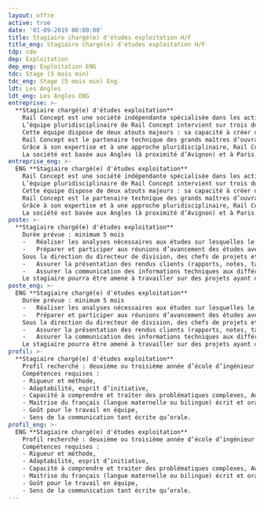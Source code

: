 ```yaml
---
layout: offre
active: true
date: '01-09-2019 00:00:00'
title: Stagiaire chargé(e) d'études exploitation H/F
title_eng: Stagiaire chargé(e) d'études exploitation H/F
tdp: cde
dep: Exploitation
dep_eng: Exploitation ENG
tdc: Stage (5 mois min)
tdc_eng: Stage (5 mois min) Eng
ldt: Les Angles
ldt_eng: Les Angles ENG
entreprise: >-
  **Stagiaire chargé(e) d'études exploitation**
    Rail Concept est une société indépendante spécialisée dans les activités d’études et de conseil liées à la création et l’aménagement d’infrastructures ferroviaires.
    L’équipe pluridisciplinaire de Rail Concept intervient sur trois domaines : les études d’infrastructures, les études d’exploitation/sécurité et les études économiques.
    Cette équipe dispose de deux atouts majeurs : sa capacité à créer des outils experts, puissants et innovants grâce à son département informatique et son approche collaborative orientée vers les besoins de ses clients.
    Rail Concept est le partenaire technique des grands maîtres d’ouvrages ferroviaires pour imaginer et concevoir avec eux l’avenir du ferroviaire (Etats, SNCF Réseau, AOT, …). Elle développe des solutions d’ingénierie réellement innovantes et des outils de modélisation qui permettent d’anticiper les répercussions de chaque décision.
    Grâce à son expertise et à une approche pluridisciplinaire, Rail Concept intervient à tous les stades de la conception des infrastructures ferroviaires : définition des besoins, prévision de trafic, optimisation des capacités d’infrastructure, amélioration des infrastructures ferroviaires y compris la création d’infrastructures nouvelles, évaluation du coût d’un projet (coûts d’investissement, coûts d’exploitation et coûts de maintenance), montages contractuels financiers et juridiques, pilotage de projets, gestion des coûts.
    La société est basée aux Angles (à proximité d’Avignon) et à Paris.
entreprise_eng: >-
  ENG **Stagiaire chargé(e) d'études exploitation**
    Rail Concept est une société indépendante spécialisée dans les activités d’études et de conseil liées à la création et l’aménagement d’infrastructures ferroviaires.
    L’équipe pluridisciplinaire de Rail Concept intervient sur trois domaines : les études d’infrastructures, les études d’exploitation/sécurité et les études économiques.
    Cette équipe dispose de deux atouts majeurs : sa capacité à créer des outils experts, puissants et innovants grâce à son département informatique et son approche collaborative orientée vers les besoins de ses clients.
    Rail Concept est le partenaire technique des grands maîtres d’ouvrages ferroviaires pour imaginer et concevoir avec eux l’avenir du ferroviaire (Etats, SNCF Réseau, AOT, …). Elle développe des solutions d’ingénierie réellement innovantes et des outils de modélisation qui permettent d’anticiper les répercussions de chaque décision.
    Grâce à son expertise et à une approche pluridisciplinaire, Rail Concept intervient à tous les stades de la conception des infrastructures ferroviaires : définition des besoins, prévision de trafic, optimisation des capacités d’infrastructure, amélioration des infrastructures ferroviaires y compris la création d’infrastructures nouvelles, évaluation du coût d’un projet (coûts d’investissement, coûts d’exploitation et coûts de maintenance), montages contractuels financiers et juridiques, pilotage de projets, gestion des coûts.
    La société est basée aux Angles (à proximité d’Avignon) et à Paris.
poste: >-
  **Stagiaire chargé(e) d'études exploitation**
    Durée prévue : minimum 5 mois
    -	Réaliser les analyses nécessaires aux études sur lesquelles le stagiaire sera impliquée en coordination avec chacun des chefs de projet. En début de stage, le stagiaire sera encadré et formé par les chefs de projet, l’objectif étant qu’il puisse gagner en autonomie au fur et mesure des études réalisées,
    -	Préparer et participer aux réunions d’avancement des études avec le maitre d’ouvrage.
    Sous la direction du directeur de division, des chefs de projets et des ingénieurs :
    -	Assurer la présentation des rendus clients (rapports, notes, tableaux, schémas, comptes-rendus…) ;
    -	Assurer la communication des informations techniques aux différents intervenants du projet en accord avec le Directeur de Division ou le Chef de Projet.
    Le stagiaire pourra être amené à travailler sur des projets ayant une composante socio- économique (prévision de trafic, étude de la demande, étude territoriale) ou infrastructure.
poste_eng: >-
  ENG **Stagiaire chargé(e) d'études exploitation**
    Durée prévue : minimum 5 mois
    -	Réaliser les analyses nécessaires aux études sur lesquelles le stagiaire sera impliquée en coordination avec chacun des chefs de projet. En début de stage, le stagiaire sera encadré et formé par les chefs de projet, l’objectif étant qu’il puisse gagner en autonomie au fur et mesure des études réalisées,
    -	Préparer et participer aux réunions d’avancement des études avec le maitre d’ouvrage.
    Sous la direction du directeur de division, des chefs de projets et des ingénieurs :
    -	Assurer la présentation des rendus clients (rapports, notes, tableaux, schémas, comptes-rendus…) ;
    -	Assurer la communication des informations techniques aux différents intervenants du projet en accord avec le Directeur de Division ou le Chef de Projet.
    Le stagiaire pourra être amené à travailler sur des projets ayant une composante socio- économique (prévision de trafic, étude de la demande, étude territoriale) ou infrastructure.
profil: >-
  **Stagiaire chargé(e) d'études exploitation**
    Profil recherché : deuxième ou troisième année d’école d’ingénieur ou équivalent
    Compétences requises :
    - Rigueur et méthode,
    - Adaptabilité, esprit d’initiative,
    - Capacité à comprendre et traiter des problématiques complexes, Autonomie,
    - Maitrise du français (langue maternelle ou bilingue) écrit et oral,
    - Goût pour le travail en équipe,
    - Sens de la communication tant écrite qu’orale.
profil_eng: >-
  ENG **Stagiaire chargé(e) d'études exploitation**
    Profil recherché : deuxième ou troisième année d’école d’ingénieur ou équivalent
    Compétences requises :
    - Rigueur et méthode,
    - Adaptabilité, esprit d’initiative,
    - Capacité à comprendre et traiter des problématiques complexes, Autonomie,
    - Maitrise du français (langue maternelle ou bilingue) écrit et oral,
    - Goût pour le travail en équipe,
    - Sens de la communication tant écrite qu’orale.
---
```



